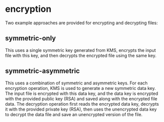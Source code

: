 # encryption

Two example approaches are provided for encrypting and decrypting files:

## symmetric-only ##
This uses a single symmetric key generated from KMS, encrypts the input file with this key, and then decrypts the encrypted file using the same key.

## symmetric-asymmetric ##
This uses a combination of symmetric and asymmetric keys. For each encryption operation, KMS is used to generate a new symmetric data key. The input file is encrypted with this data key, and the data key is encrypted with the provided public key (RSA) and saved along with the encrypted file data. The decryption operation first reads the encrypted data key, decrypts it with the provided private key (RSA), then uses the unencrypted data key to decrypt the data file and save an unencrypted version of the file.
